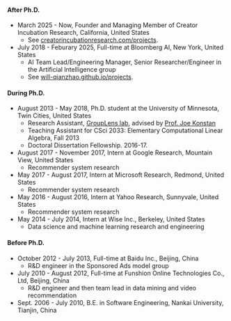 
#### After Ph.D.

- March 2025 - Now, Founder and Managing Member of Creator Incubation Research, California, United States
    - See [creatorincubationresearch.com/projects](https://creatorincubationresearch.com/projects).
- July 2018 - Feburary 2025, Full-time at Bloomberg AI, New York, United States
    - AI Team Lead/Engineering Manager, Senior Researcher/Engineer in the Artificial Intelligence group
    - See [will-qianzhao.github.io/projects](https://will-qianzhao.github.io/projects/).


#### During Ph.D.

- August 2013 - May 2018, Ph.D. student at the University of Minnesota, Twin Cities, United States
    - Research Assistant, [GroupLens lab](https://grouplens.org), advised by [Prof. Joe Konstan](https://konstan.umn.edu)
    - Teaching Assistant for CSci 2033: Elementary Computational Linear Algebra, Fall 2013
    - Doctoral Dissertation Fellowship. 2016-17.
- August 2017 - November 2017, Intern at Google Research, Mountain View, United States
    - Recommender system research
- May 2017 - August 2017, Intern at Microsoft Research, Redmond, United States
    - Recommender system research
- May 2016 - August 2016, Intern at Yahoo Research, Sunnyvale, United States
    - Recommender system research
- May 2014 - July 2014, Intern at Wise Inc., Berkeley, United States
    - Data science and machine learning research and engineering

#### Before Ph.D.

- October 2012 - July 2013, Full-time at Baidu Inc., Beijing, China
    - R&D engineer in the Sponsored Ads model group
- July 2010 - August 2012, Full-time at Funshion Online Technologies Co., Ltd, Beijing, China
    - R&D engineer and then team lead in data mining and video recommendation
- Sept. 2006 - July 2010, B.E. in Software Engineering, Nankai University, Tianjin, China
